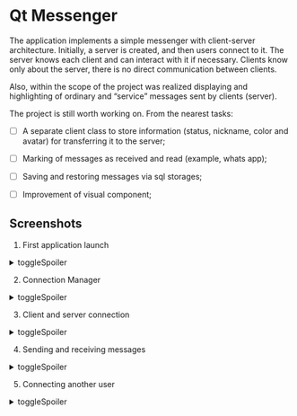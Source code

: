 # Qt Messenger

The application implements a simple messenger with client-server architecture. Initially, a server is created, and then users connect to it.
The server knows each client and can interact with it if necessary. Clients know only about the server, there is no direct communication between clients.

Also, within the scope of the project was realized displaying and highlighting of ordinary and “service” messages sent by clients (server).


The project is still worth working on. From the nearest tasks:
- [ ]  A separate client class to store information (status, nickname, color and avatar) for transferring it to the server;
- [ ]  Marking of messages as received and read (example, whats app);
- [ ]  Saving and restoring messages via sql storages;
- [ ]  Improvement of visual component;


## Screenshots

1. First application launch
<details>
  <summary>toggleSpoiler</summary>
    ![Initial](img/0_initial.png)
</details>

2. Connection Manager
<details>
  <summary>toggleSpoiler</summary>
    ![netManager](img/1_netManager.png)
</details>

3. Client and server connection
<details>
  <summary>toggleSpoiler</summary>
    ![Connected](img/2_connected.png)
</details>

4. Sending and receiving messages
<details>
  <summary>toggleSpoiler</summary>
    ![NewMessages](img/3_messages.png)
</details>

5. Connecting another user
<details>
  <summary>toggleSpoiler</summary>
    ![UserConnected](img/4_anotheruser.png)
</details>
